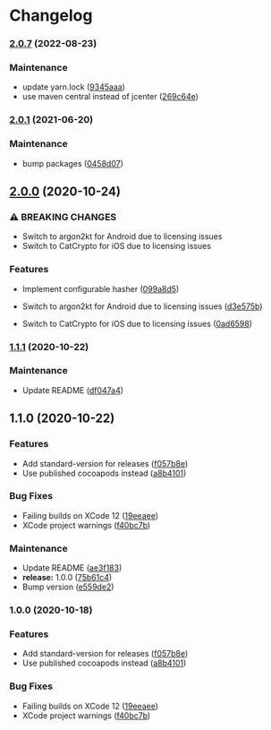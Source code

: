 # Changelog

### [2.0.7](https://github.com/poowf/react-native-argon2/compare/v2.0.1...v2.0.7) (2022-08-23)


### Maintenance

* update yarn.lock ([9345aaa](https://github.com/poowf/react-native-argon2/commit/9345aaa447263e07a0afa589ab88a7b6b9bb561c))
* use maven central instead of jcenter ([269c64e](https://github.com/poowf/react-native-argon2/commit/269c64e91b188222ad60790708d4d9c36a3852a6))

### [2.0.1](https://github.com/poowf/react-native-argon2/compare/v2.0.0...v2.0.1) (2021-06-20)


### Maintenance

* bump packages ([0458d07](https://github.com/poowf/react-native-argon2/commit/0458d07ae5059d806003fda685554fa7193548a6))

## [2.0.0](https://github.com/poowf/react-native-argon2/compare/v1.1.1...v2.0.0) (2020-10-24)


### ⚠ BREAKING CHANGES

* Switch to argon2kt for Android due to licensing issues
* Switch to CatCrypto for iOS due to licensing issues

### Features

* Implement configurable hasher ([099a8d5](https://github.com/poowf/react-native-argon2/commit/099a8d564c74ed5576da177b96dd54eb2b1e3c01))


* Switch to argon2kt for Android due to licensing issues ([d3e575b](https://github.com/poowf/react-native-argon2/commit/d3e575b8bc15787a14485533b132820ddeac608d))
* Switch to CatCrypto for iOS due to licensing issues ([0ad6598](https://github.com/poowf/react-native-argon2/commit/0ad65981891794c5ade69633e2d1eaba0714d5c5))

### [1.1.1](https://github.com/poowf/react-native-argon2/compare/v1.1.0...v1.1.1) (2020-10-22)


### Maintenance

* Update README ([df047a4](https://github.com/poowf/react-native-argon2/commit/df047a43377b5b3dfeac787a163956a45d0d5302))

## 1.1.0 (2020-10-22)


### Features

* Add standard-version for releases ([f057b8e](https://github.com/poowf/react-native-argon2/commit/f057b8efa2e64ce7b4c429959cbf532c3b13ebd1))
* Use published cocoapods instead ([a8b4101](https://github.com/poowf/react-native-argon2/commit/a8b410116c803660f85d2a7d2f223a217856e3d9))


### Bug Fixes

* Failing builds on XCode 12 ([19eeaee](https://github.com/poowf/react-native-argon2/commit/19eeaee6b3e1a46f9c39bb8fd29455d8113cc392))
* XCode project warnings ([f40bc7b](https://github.com/poowf/react-native-argon2/commit/f40bc7bcc5a38141048304b0f657da3a9bd04c71))


### Maintenance

* Update README ([ae3f183](https://github.com/poowf/react-native-argon2/commit/ae3f183d1cf92c7b451859efd3206fd21a9a3d30))
* **release:** 1.0.0 ([75b61c4](https://github.com/poowf/react-native-argon2/commit/75b61c4a4c1ddc6085a0482258ff3cd60be7bfc6))
* Bump version ([e559de2](https://github.com/poowf/react-native-argon2/commit/e559de2358302902f7b7574ddef9668a63d8ae90))

### 1.0.0 (2020-10-18)


### Features

* Add standard-version for releases ([f057b8e](https://github.com/poowf/react-native-argon2/commit/f057b8efa2e64ce7b4c429959cbf532c3b13ebd1))
* Use published cocoapods instead ([a8b4101](https://github.com/poowf/react-native-argon2/commit/a8b410116c803660f85d2a7d2f223a217856e3d9))


### Bug Fixes

* Failing builds on XCode 12 ([19eeaee](https://github.com/poowf/react-native-argon2/commit/19eeaee6b3e1a46f9c39bb8fd29455d8113cc392))
* XCode project warnings ([f40bc7b](https://github.com/poowf/react-native-argon2/commit/f40bc7bcc5a38141048304b0f657da3a9bd04c71))
